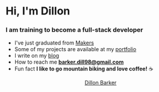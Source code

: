 
<script type="text/javascript" src="https://platform.linkedin.com/badges/js/profile.js" async defer></script>

<center>
<h1 align="left">Hi, I'm Dillon</h1>
<h3 align="left">I am training to become a full-stack developer</h3>

<div align="left">
  
- I've just graduated from [Makers](https://makers.tech/)
- Some of my projects are available at my [portfolio](https://dillonbarker.github.io/)
- I write on my [blog](https://dillonbarker.github.io/blog/)
- How to reach me **barker.dill98@gmail.com**
- Fun fact **I like to go mountain biking and love coffee!** ☕

</div>

<div class="LI-profile-badge"  data-version="v1" data-size="medium" data-locale="en_US" data-type="horizontal" data-theme="dark" data-vanity="dillon-barker-7b4585151"><a class="LI-simple-link" href='https://uk.linkedin.com/in/dillon-barker-7b4585151?trk=profile-badge'>Dillon Barker</a></div>

